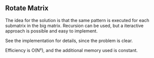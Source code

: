 ## Rotate Matrix

The idea for the solution is that the same pattern is executed
for each submatrix in the big matrix. Recursion can be used,
but a iteractive approach is possible and easy to implement.

See the implementation for details, since the problem is clear.

Efficiency is O(N²), and the additional memory used is constant.
